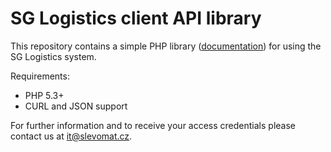 # SG Logistics client API library #

This repository contains a simple PHP library ([documentation](http://slevomat.github.com/sglogistics-api-php-library/)) for using the SG Logistics system.

Requirements:

* PHP 5.3+
* CURL and JSON support

For further information and to receive your access credentials please contact us at it@slevomat.cz.